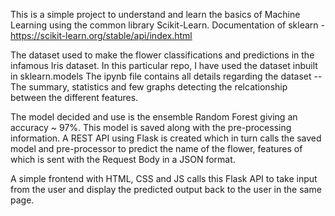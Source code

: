 This is a simple project to understand and learn the basics of Machine Learning using the common library Scikit-Learn.
Documentation of sklearn - https://scikit-learn.org/stable/api/index.html

The dataset used to make the flower classifications and predictions in the infamous Iris dataset. In this particular repo, I have used the dataset inbuilt in sklearn.models
The ipynb file contains all details regarding the dataset -- The summary, statistics and few graphs detecting the relcationship between the different features. 

The model decided and use is the ensemble Random Forest giving an accuracy ~ 97%. This model is saved along with the pre-processing information. 
A REST API using Flask is created which in turn calls the saved model and pre-processor to predict the name of the flower, features of which is sent with the Request Body in a JSON format. 

A simple frontend with HTML, CSS and JS calls this Flask API to take input from the user and display the predicted output back to the user in the same page. 
